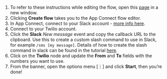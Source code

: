 1. To refer to these instructions while editing the flow, open this [page](https://github.com/ot4i/app-connect-templates/blob/master/resources/markdown/Use%20a%20Slack%20slash%20command%20to%20send%20a%20Twilio%20SMS%20message_instructions.md) in a new window.
1. Clicking **Create flow** takes you to the App Connect flow editor. 
1. In App Connect, connect to your Slack account - [more info here](https://developer.ibm.com/integration/docs/app-connect/how-to-guides-for-apps/use-ibm-app-connect-slack/).
1. Connect to your Twilio account.
1. Click the **Slack** _New message_ event and copy the callback URL to the clipboard. Use this to create a custom slash command to use in Slack, for example ```/sms [my message]```.  Details of how to create the slash command in slack can be found in the tutorial [here](https://developer.ibm.com/integration/docs/app-connect/tutorials-for-ibm-app-connect/creating-event-driven-flow-can-use-slack-perform-action-another-application/).
1. Click on the **Twilio** node and update the **From** and **To** fields with the numbers you want to use.
1. From the banner, open the options menu [&#8942;] and click **Start**, then you’re done!

